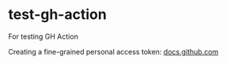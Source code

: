 # test-gh-action
For testing GH Action

Creating a fine-grained personal access token: [docs.github.com](https://docs.github.com/en/authentication/keeping-your-account-and-data-secure/managing-your-personal-access-tokens#creating-a-fine-grained-personal-access-token)